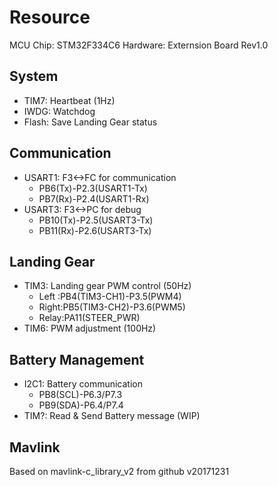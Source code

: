 # Resource
MCU Chip: STM32F334C6
Hardware: Externsion Board Rev1.0

## System
- TIM7: Heartbeat (1Hz)
- IWDG: Watchdog
- Flash: Save Landing Gear status

## Communication
- USART1: F3<->FC for communication
    - PB6(Tx)-P2.3(USART1-Tx)
    - PB7(Rx)-P2.4(USART1-Rx)
- USART3: F3<->PC for debug
    - PB10(Tx)-P2.5(USART3-Tx)
    - PB11(Rx)-P2.6(USART3-Tx)

## Landing Gear
- TIM3: Landing gear PWM control (50Hz)
    - Left :PB4(TIM3-CH1)-P3.5(PWM4)
    - Right:PB5(TIM3-CH2)-P3.6(PWM5)
    - Relay:PA11(STEER_PWR)
- TIM6: PWM adjustment (100Hz)

## Battery Management
- I2C1: Battery communication
    - PB8(SCL)-P6.3/P7.3
    - PB9(SDA)-P6.4/P7.4
- TIM?: Read & Send Battery message (WIP)

## Mavlink
Based on mavlink-c_library_v2 from github v20171231